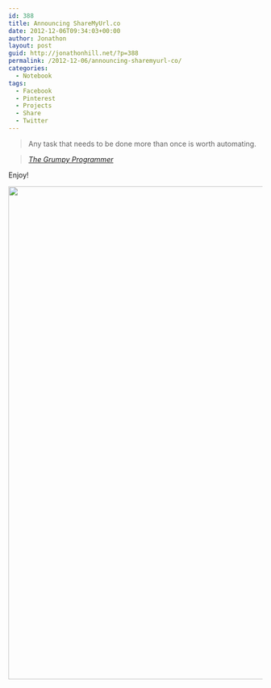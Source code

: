 ```yaml
---
id: 388
title: Announcing ShareMyUrl.co
date: 2012-12-06T09:34:03+00:00
author: Jonathon
layout: post
guid: http://jonathonhill.net/?p=388
permalink: /2012-12-06/announcing-sharemyurl-co/
categories:
  - Notebook
tags:
  - Facebook
  - Pinterest
  - Projects
  - Share
  - Twitter
---
```

> Any task that needs to be done more than once is worth automating.
  
> <cite><a href="http://twitter.com/grmpyprogrammer" target="_blank">The Grumpy Programmer</a></cite>

Enjoy!

[<img class="alignnone" title="ShareMyUrl.co" src="http://i.imgur.com/lT9Ea.png" alt="" width="795" height="978" />](http://sharemyurl.co)